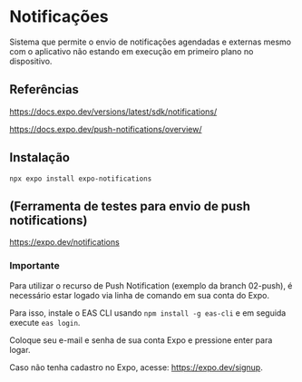 # Notificações

Sistema que permite o envio de notificações agendadas e externas mesmo com o aplicativo não estando em execução em primeiro plano no dispositivo.

## Referências

https://docs.expo.dev/versions/latest/sdk/notifications/

https://docs.expo.dev/push-notifications/overview/

## Instalação

`npx expo install expo-notifications`

## (Ferramenta de testes para envio de push notifications)

https://expo.dev/notifications 

### Importante

Para utilizar o recurso de Push Notification (exemplo da branch 02-push), é necessário estar logado via linha de comando em sua conta do Expo.

Para isso, instale o EAS CLI usando `npm install -g eas-cli` e em seguida execute `eas login`.

Coloque seu e-mail e senha de sua conta Expo e pressione enter para logar.

Caso não tenha cadastro no Expo, acesse: https://expo.dev/signup.